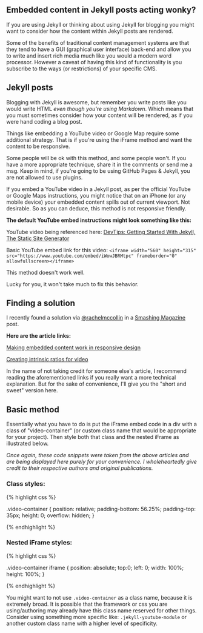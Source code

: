 ## Embedded content in Jekyll posts acting wonky?

If you are using Jekyll or thinking about using Jekyll for blogging you might want to consider how the content within Jekyll posts are rendered.

Some of the benefits of traditional content management systems are that they tend to have a GUI (graphical user interface) back-end and allow you to write and insert rich media much like you would a modern word processor. However a caveat of having this kind of functionality is you subscribe to the ways (or restrictions) of your specific CMS.

## Jekyll posts

Blogging with Jekyll is awesome, but remember you write posts like you would write HTML *even though you're using Markdown*. Which means that you must sometimes consider how your content will be rendered, as if you were hand coding a blog post.

Things like embedding a YouTube video or Google Map require some additional strategy. That is if you're using the iFrame method and want the content to be responsive.

<div class="message">Some people will be ok with this method, and some people won't. If you have a more appropriate technique, share it in the comments or send me a msg. Keep in mind, if you're going to be using GitHub Pages & Jekyll, you are not allowed to use plugins.</div>

If you embed a YouTube video in a Jekyll post, as per the official YouTube or Google Maps instructions, you might notice that on an iPhone (or any mobile device) your embedded content spills out of current viewport. Not desirable. So as you can deduce, this method is not responsive friendly.

**The default YouTube embed instructions might look something like this:**

YouTube video being referenced here: [DevTips: Getting Started With Jekyll, The Static Site Generator](https://www.youtube.com/watch?v=iWowJBRMtpc)

Basic YouTube embed link for this video: `<iframe width="560" height="315" src="https://www.youtube.com/embed/iWowJBRMtpc" frameborder="0" allowfullscreen></iframe>`

This method doesn't work well.

Lucky for you, it won't take much to fix this behavior.

## Finding a solution

I recently found a solution via [@rachelmccollin](https://twitter.com/rachelmccollin) in a [Smashing Magazine](http://www.smashingmagazine.com) post.

**Here are the article links:**

[Making embedded content work in responsive design](http://www.smashingmagazine.com/2014/02/27/making-embedded-content-work-in-responsive-design/)

[Creating intrinsic ratios for video](http://alistapart.com/article/creating-intrinsic-ratios-for-video)

In the name of not taking credit for someone else's article, I recommend reading the aforementioned links if you really want a more technical explanation. But for the sake of convenience, I'll give you the "short and sweet" version here.

## Basic method

Essentially what you have to do is put the iFrame embed code in a div with a class of "video-container" (or custom class name that would be appropriate for your project). Then style both that class and the nested iFrame as illustrated below.

*Once again, these code snippets were taken from the above articles and are being displayed here purely for your convenience. I wholeheartedly give credit to their respective authors and original publications.*

### Class styles:

{% highlight css %}

.video-container {
    position: relative;
    padding-bottom: 56.25%;
    padding-top: 35px;
    height: 0;
    overflow: hidden;
}

{% endhighlight %}

### Nested iFrame styles:

{% highlight css %}

.video-container iframe {
    position: absolute;
    top:0;
    left: 0;
    width: 100%;
    height: 100%;
}

{% endhighlight %}

You might want to not use `.video-container` as a class name, because it is extremely broad. It is possible that the framework or css you are using/authoring may already have this class name reserved for other things. Consider using something more specific like: `.jekyll-youtube-module` or another custom class name with a higher level of specificity.
